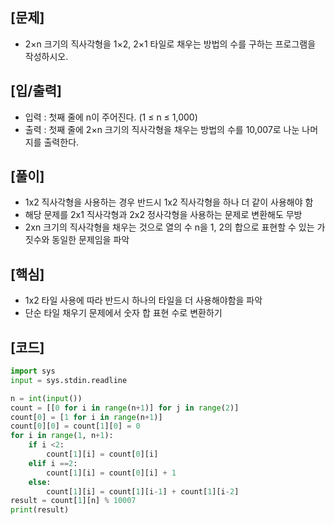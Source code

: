 <h2>[문제]</h2>

<ul>
    <li>2×n 크기의 직사각형을 1×2, 2×1 타일로 채우는 방법의 수를 구하는 프로그램을 작성하시오.</li>
</ul>

<h2>[입/출력]</h2>
<ul>
    <li>입력 : 첫째 줄에 n이 주어진다. (1 ≤ n ≤ 1,000)</li>
    <li>출력 : 첫째 줄에 2×n 크기의 직사각형을 채우는 방법의 수를 10,007로 나눈 나머지를 출력한다.</li>
</ul>

<h2>[풀이]</h2>
<ul>
    <li>1x2 직사각형을 사용하는 경우 반드시 1x2 직사각형을 하나 더 같이 사용해야 함</li>
    <li>해당 문제를 2x1 직사각형과 2x2 정사각형을 사용하는 문제로 변환해도 무방</li>
    <li>2xn 크기의 직사각형을 채우는 것으로 열의 수 n을 1, 2의 합으로 표현할 수 있는 가짓수와 동일한 문제임을 파악</li>
</ul>

<h2>[핵심]</h2>
<ul>
    <li>1x2 타일 사용에 따라 반드시 하나의 타일을 더 사용해야함을 파악</li>
    <li>단순 타일 채우기 문제에서 숫자 합 표현 수로 변환하기</li>
</ul>

<h2>[코드]</h2>

```python
import sys
input = sys.stdin.readline

n = int(input())
count = [[0 for i in range(n+1)] for j in range(2)]
count[0] = [1 for i in range(n+1)]
count[0][0] = count[1][0] = 0
for i in range(1, n+1):
    if i <2:
        count[1][i] = count[0][i]
    elif i ==2:
        count[1][i] = count[0][i] + 1
    else:
        count[1][i] = count[1][i-1] + count[1][i-2]
result = count[1][n] % 10007
print(result)
```


